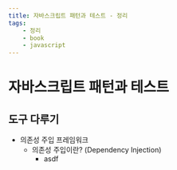 ```yaml
---
title: 자바스크립트 패턴과 테스트 - 정리
tags: 
    - 정리
    - book
    - javascript
---
```


# 자바스크립트 패턴과 테스트

## 도구 다루기
- 의존성 주입 프레임워크
    - 의존성 주입이란? (Dependency Injection)
        - asdf

